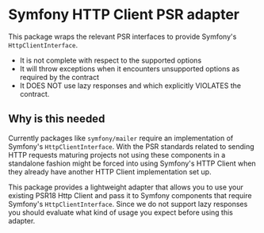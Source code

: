 # Symfony HTTP Client PSR adapter

This package wraps the relevant PSR interfaces to provide Symfony's `HttpClientInterface`.

- It is not complete with respect to the supported options
- It will throw exceptions when it encounters unsupported options as required by the contract
- It DOES NOT use lazy responses and which explicitly VIOLATES the contract.

## Why is this needed

Currently packages like `symfony/mailer` require an implementation of Symfony's `HttpClientInterface`. With the PSR 
standards related to sending HTTP requests maturing projects not using these components in a standalone fashion might be
forced into using Symfony's HTTP Client when they already have another HTTP Client implementation set up.

This package provides a lightweight adapter that allows you to use your existing PSR18 Http Client and pass it to 
Symfony components that require Symfony's `HttpClientInterface`.
Since we do not support lazy responses you should evaluate what kind of usage you expect before using this adapter. 

